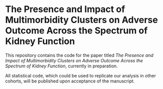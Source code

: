 # The Presence and Impact of Multimorbidity Clusters on Adverse Outcome Across the Spectrum of Kidney Function

This repository contains the code for the paper titled _The Presence and Impact of Multimorbidity Clusters on Adverse Outcome Across the Spectrum of Kidney Function_, currently in preparation.

All statistical code, which could be used to replicate our analysis in other cohorts, will be published upon acceptance of the manuscript.
